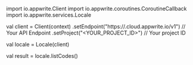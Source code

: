 import io.appwrite.Client
import io.appwrite.coroutines.CoroutineCallback
import io.appwrite.services.Locale

val client = Client(context)
    .setEndpoint("https://<REGION>.cloud.appwrite.io/v1") // Your API Endpoint
    .setProject("<YOUR_PROJECT_ID>") // Your project ID

val locale = Locale(client)

val result = locale.listCodes()
